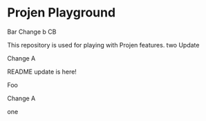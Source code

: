 # Projen Playground

Bar
Change b
CB

This repository is used for playing with Projen features.
two
Update

Change A


README update is here!

Foo

Change A

one
